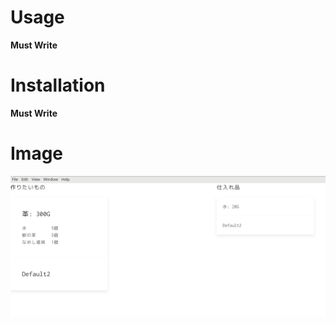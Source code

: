 # Usage
**Must Write**

# Installation
**Must Write**

# Image
![sample_view](./image/sample_view.png "sample")

